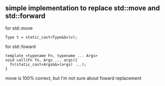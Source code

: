 ## simple implementation to replace std::move and std::forward

for std::move
```
Type t = static_cast<Type&&>(v);
```

for std::foward
```
template <typename Fn, typename ... Args>
void call(Fn fn, Args ... args){
  fn(static_cast<Args&&>(args) ...);
}
```
move is 100% correct, but I'm not sure about foward replacement
